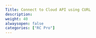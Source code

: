 ```yaml
---
Title: Connect to Cloud API using CURL
description: 
weight: 40
alwaysopen: false
categories: ["RC Pro"]
---
```

